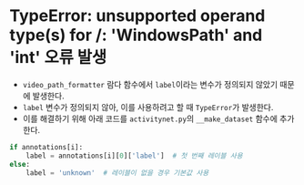 # TypeError: unsupported operand type(s) for /: 'WindowsPath' and 'int' 오류 발생
- `video_path_formatter` 람다 함수에서 `label`이라는 변수가 정의되지 않았기 때문에 발생한다.  
- `label` 변수가 정의되지 않아, 이를 사용하려고 할 때 `TypeError`가 발생한다.
- 이를 해결하기 위해 아래 코드를 `activitynet.py`의 `__make_dataset` 함수에 추가한다.

```python
if annotations[i]:
    label = annotations[i][0]['label']  # 첫 번째 레이블 사용
else:
    label = 'unknown'  # 레이블이 없을 경우 기본값 사용
